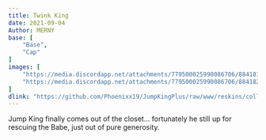 ```yaml
---
title: Twink King
date: 2021-09-04
Author: MERNY
base: [
    "Base", 
    "Cap"
]
images: [
    "https://media.discordapp.net/attachments/779500025990086706/884181609539063808/horror.png",
    "https://media.discordapp.net/attachments/779500025990086706/884182105125437480/kingicide.gif"
]
dlink: "https://github.com/Phoenixx19/JumpKingPlus/raw/www/reskins/collections/TwinkKing.zip"
---
```


Jump King finally comes out of the closet... fortunately he still up for rescuing the Babe, just out of pure generosity.